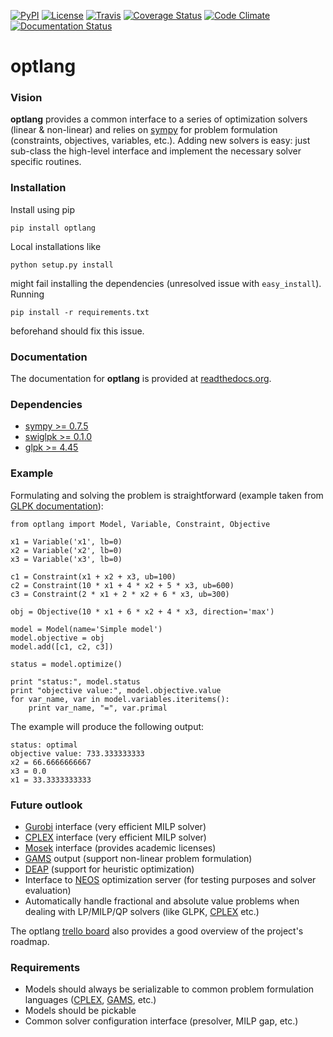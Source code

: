 [![PyPI](https://img.shields.io/pypi/v/optlang.svg?maxAge=2592000)](https://pypi.python.org/pypi/optlang)
[![License](http://img.shields.io/badge/license-APACHE2-blue.svg)](http://img.shields.io/badge/license-APACHE2-blue.svg)
[![Travis](https://img.shields.io/travis/biosustain/optlang/master.svg)](https://travis-ci.org/biosustain/optlang)
[![Coverage Status](https://img.shields.io/codecov/c/github/biosustain/optlang/master.svg)](https://codecov.io/gh/biosustain/optlang/branch/master)
[![Code Climate](https://codeclimate.com/github/biosustain/optlang/badges/gpa.svg)](https://codeclimate.com/github/biosustain/optlang)
[![Documentation Status](https://readthedocs.org/projects/optlang/badge/?version=latest)](https://readthedocs.org/projects/optlang/?badge=latest)



optlang
=======

### Vision
__optlang__ provides a common interface to a series of optimization solvers (linear & non-linear) and relies on [sympy](http://sympy.org/en/index.html) for problem formulation (constraints, objectives, variables, etc.). Adding new solvers is easy: just sub-class the high-level interface and implement the necessary solver specific routines.

### Installation

Install using pip
    
    pip install optlang
    
Local installations like
    
    python setup.py install
     
might fail installing the dependencies (unresolved issue with `easy_install`). Running
 
    pip install -r requirements.txt

beforehand should fix this issue.

### Documentation

The documentation for __optlang__ is provided at [readthedocs.org](http://optlang.readthedocs.org/en/latest/).

### Dependencies

* [sympy >= 0.7.5](http://sympy.org/en/index.html)
* [swiglpk >= 0.1.0](https://pypi.python.org/pypi/swiglpk)
* [glpk >= 4.45](https://www.gnu.org/software/glpk/)

### Example

Formulating and solving the problem is straightforward (example taken from [GLPK documentation](http://www.gnu.org/software/glpk)):

    from optlang import Model, Variable, Constraint, Objective
 
    x1 = Variable('x1', lb=0)
    x2 = Variable('x2', lb=0)
    x3 = Variable('x3', lb=0)
 
    c1 = Constraint(x1 + x2 + x3, ub=100)
    c2 = Constraint(10 * x1 + 4 * x2 + 5 * x3, ub=600)
    c3 = Constraint(2 * x1 + 2 * x2 + 6 * x3, ub=300)
 
    obj = Objective(10 * x1 + 6 * x2 + 4 * x3, direction='max')
 
    model = Model(name='Simple model')
    model.objective = obj
    model.add([c1, c2, c3])
 
    status = model.optimize()
 
    print "status:", model.status
    print "objective value:", model.objective.value
    for var_name, var in model.variables.iteritems():
        print var_name, "=", var.primal
 
 The example will produce the following output:
 
    status: optimal
    objective value: 733.333333333
    x2 = 66.6666666667
    x3 = 0.0
    x1 = 33.3333333333
    
### Future outlook

* [Gurobi][gurobi_url] interface (very efficient MILP solver)
* [CPLEX][cplex_url] interface (very efficient MILP solver)
* [Mosek][mosek_url] interface (provides academic licenses)
* [GAMS][gams_url] output (support non-linear problem formulation)
* [DEAP][deap_url] (support for heuristic optimization)
* Interface to [NEOS][neos_url] optimization server (for testing purposes and solver evaluation)
* Automatically handle fractional and absolute value problems when dealing with LP/MILP/QP solvers (like GLPK, [CPLEX][cplex_url] etc.)

The optlang [trello board](https://trello.com/b/aiwfbVKO/optlang) also provides a good overview of the project's roadmap.

### Requirements

* Models should always be serializable to common problem formulation languages ([CPLEX][cplex_url], [GAMS][gams_url], etc.)
* Models should be pickable
* Common solver configuration interface (presolver, MILP gap, etc.)

[cplex_url]: http://www-01.ibm.com/software/commerce/optimization/cplex-optimizer/ "CPLEX"
[inspyred_url]: https://pypi.python.org/pypi/inspyred
[gurobi_url]: http://www.gurobi.com/  "GUROBI"
[mosek_url]: http://www.mosek.com/ "MOSEK"
[gams_url]: http://www.gams.com/ "GAMS"
[deap_url]: https://code.google.com/p/deap/ "DEAP"
[neos_url]: http://www.neos-server.org/neos/ "NEOS"

